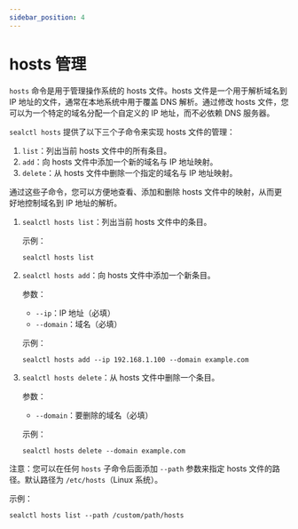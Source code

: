 ```yaml
---
sidebar_position: 4
---
```


# hosts 管理

`hosts` 命令是用于管理操作系统的 hosts 文件。hosts 文件是一个用于解析域名到 IP 地址的文件，通常在本地系统中用于覆盖 DNS 解析。通过修改 hosts 文件，您可以为一个特定的域名分配一个自定义的 IP 地址，而不必依赖 DNS 服务器。

`sealctl hosts` 提供了以下三个子命令来实现 hosts 文件的管理：

1. `list`：列出当前 hosts 文件中的所有条目。
2. `add`：向 hosts 文件中添加一个新的域名与 IP 地址映射。
3. `delete`：从 hosts 文件中删除一个指定的域名与 IP 地址映射。

通过这些子命令，您可以方便地查看、添加和删除 hosts 文件中的映射，从而更好地控制域名到 IP 地址的解析。

1. `sealctl hosts list`：列出当前 hosts 文件中的条目。

   示例：

   ```shell
   sealctl hosts list
   ```



2. `sealctl hosts add`：向 hosts 文件中添加一个新条目。

   参数：

    - `--ip`：IP 地址（必填）
    - `--domain`：域名（必填）

   示例：

   ```shell
   sealctl hosts add --ip 192.168.1.100 --domain example.com
   ```

3. `sealctl hosts delete`：从 hosts 文件中删除一个条目。

   参数：

    - `--domain`：要删除的域名（必填）

   示例：

   ```shell
   sealctl hosts delete --domain example.com
   ```

注意：您可以在任何 `hosts` 子命令后面添加 `--path` 参数来指定 hosts 文件的路径。默认路径为 `/etc/hosts`（Linux 系统）。

示例：

```shell
sealctl hosts list --path /custom/path/hosts
```

